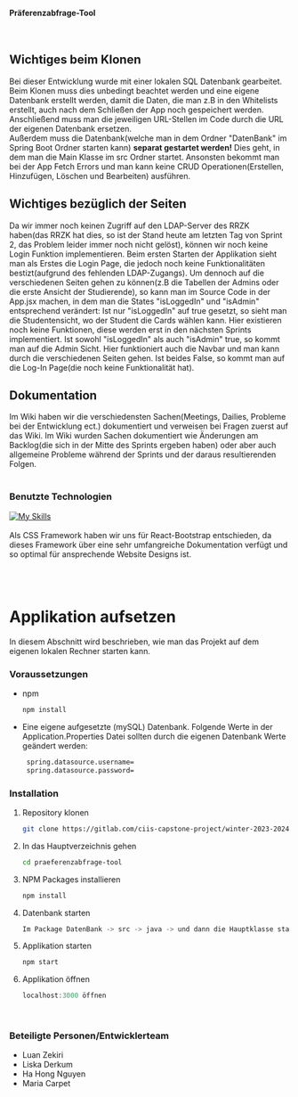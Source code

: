 **Präferenzabfrage-Tool**
<br>
<br>
<br>



<h2>Wichtiges beim Klonen</h2>
Bei dieser Entwicklung wurde mit einer lokalen SQL Datenbank gearbeitet. Beim Klonen muss dies unbedingt beachtet werden und eine eigene Datenbank erstellt werden, damit die Daten, die man z.B in den Whitelists erstellt, auch nach dem Schließen der App noch gespeichert werden. Anschließend muss man die jeweiligen URL-Stellen im Code durch die URL der eigenen Datenbank ersetzen.
<br>
Außerdem muss die Datenbank(welche man in dem Ordner "DatenBank" im Spring Boot Ordner starten kann) <strong>separat gestartet werden!</strong> Dies geht, in dem man die Main Klasse im src Ordner startet. 
Ansonsten bekommt man bei der App Fetch Errors und man kann keine CRUD Operationen(Erstellen, Hinzufügen, Löschen und Bearbeiten) ausführen.

<h2>Wichtiges bezüglich der Seiten</h2>
Da wir immer noch keinen Zugriff auf den LDAP-Server des RRZK haben(das RRZK hat dies, so ist der Stand heute am letzten Tag von Sprint 2, das Problem leider immer noch nicht gelöst), können wir noch keine Login Funktion implementieren. Beim ersten Starten der Applikation sieht man als Erstes die Login Page, die jedoch noch keine Funktionalitäten bestizt(aufgrund des fehlenden LDAP-Zugangs). Um dennoch auf die verschiedenen Seiten gehen zu können(z.B die Tabellen der Admins oder die erste Ansicht der Studierende), so kann man im Source Code in der App.jsx machen, in dem man die States "isLoggedIn" und "isAdmin" entsprechend verändert:
Ist nur "isLoggedIn" auf true gesetzt, so sieht man die Studentensicht, wo der Student die Cards wählen kann. Hier existieren noch keine Funktionen, diese werden erst in den nächsten Sprints implementiert. Ist sowohl "isLoggedIn" als auch "isAdmin" true, so kommt man auf die Admin Sicht. Hier funktioniert auch die Navbar und man kann durch die verschiedenen Seiten gehen. Ist beides False, so kommt man auf die Log-In Page(die noch keine Funktionalität hat).


<br>

<h2>Dokumentation</h2>
Im Wiki haben wir die verschiedensten Sachen(Meetings, Dailies, Probleme bei der Entwicklung ect.) dokumentiert und verweisen bei Fragen zuerst auf das Wiki. Im Wiki wurden Sachen dokumentiert wie Änderungen am Backlog(die sich in der Mitte des Sprints ergeben haben) oder aber auch allgemeine Probleme während der Sprints und der daraus resultierenden Folgen.


<br>
<br>

### Benutzte Technologien
[![My Skills](https://skillicons.dev/icons?i=html,css,js,react,java,spring)](https://skillicons.dev)<br>
<br>
Als CSS Framework haben wir uns für React-Bootstrap entschieden, da dieses Framework über eine sehr umfangreiche Dokumentation verfügt und so optimal für ansprechende Website Designs ist.

<br>
<br>
<!-- GETTING STARTED -->
<h1>Applikation aufsetzen</h1>

In diesem Abschnitt wird beschrieben, wie man das Projekt auf dem eigenen lokalen Rechner starten kann.

### Voraussetzungen

* npm
  ```sh
  npm install 

* Eine eigene aufgesetzte (mySQL) Datenbank. Folgende Werte in der Application.Properties Datei sollten durch die eigenen Datenbank Werte geändert werden:
  ```sh
   spring.datasource.username=
   spring.datasource.password= 


### Installation

1. Repository klonen
   ```sh
   git clone https://gitlab.com/ciis-capstone-project/winter-2023-2024/team-03 praeferenzabfrage-tool.git
   ```
2. In das Hauptverzeichnis gehen
   ```sh
   cd praeferenzabfrage-tool
   ```
   
3. NPM Packages installieren
   ```sh
   npm install

5. Datenbank starten
   ```js
   Im Package DatenBank -> src -> java -> und dann die Hauptklasse starten
   ```
4. Applikation starten
   ```js
   npm start
   ```
5. Applikation öffnen
   ```js
   localhost:3000 öffnen
   ```

<br>

### Beteiligte Personen/Entwicklerteam
* Luan Zekiri
* Liska Derkum
* Ha Hong Nguyen
* Maria Carpet
<br>
<brS>


